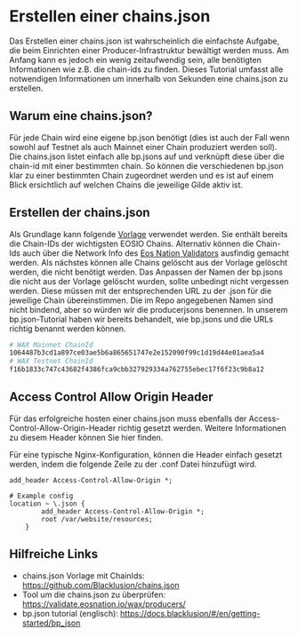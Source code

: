 # Erstellen einer chains.json
Das Erstellen einer chains.json ist wahrscheinlich die einfachste Aufgabe, die beim Einrichten einer Producer-Infrastruktur bewältigt werden muss. Am Anfang kann es jedoch ein wenig zeitaufwendig sein, alle benötigten Informationen wie z.B. die chain-ids zu finden. Dieses Tutorial umfasst alle notwendigen Informationen um innerhalb von Sekunden eine chains.json zu erstellen.

## Warum eine chains.json?
Für jede Chain wird eine eigene bp.json benötigt (dies ist auch der Fall wenn sowohl auf Testnet als auch Mainnet einer Chain produziert werden soll). Die chains.json listet einfach alle bp.jsons auf und verknüpft diese über die chain-id mit einer bestimmten chain. So können die verschiedenen bp.json klar zu einer bestimmten Chain zugeordnet werden und es ist auf einem Blick ersichtlich auf welchen Chains die jeweilige Gilde aktiv ist.

## Erstellen der chains.json
Als Grundlage kann folgende [Vorlage](https://github.com/Blacklusion/chains.json) verwendet werden. Sie enthält bereits die Chain-IDs der wichtigsten EOSIO Chains. Alternativ können die Chain-Ids auch über die Network Info des [Eos Nation Validators](https://validate.eosnation.io/wax/info/) ausfindig gemacht werden. Als nächstes können alle Chains gelöscht aus der Vorlage gelöscht werden, die nicht benötigt werden. Das Anpassen der Namen der bp.jsons die nicht aus der Vorlage gelöscht wurden, sollte unbedingt nicht vergessen werden. Diese müssen mit der entsprechenden URL zu der .json für die jeweilige Chain übereinstimmen. Die im Repo angegebenen Namen sind nicht bindend, aber so würden wir die producerjsons benennen. In unserem bp.json-Tutorial haben wir bereits behandelt, wie bp.jsons und die URLs richtig benannt werden können.

```bash
# WAX Mainnet ChainId
1064487b3cd1a897ce03ae5b6a865651747e2e152090f99c1d19d44e01aea5a4
# WAX Testnet ChainId
f16b1833c747c43682f4386fca9cbb327929334a762755ebec17f6f23c9b8a12
```

## Access Control Allow Origin Header
Für das erfolgreiche hosten einer chains.json muss ebenfalls der Access-Control-Allow-Origin-Header richtig gesetzt werden. Weitere Informationen zu diesem Header können Sie hier finden.

Für eine typische Nginx-Konfiguration, können die Header einfach gesetzt werden, indem die folgende Zeile zu der .conf Datei hinzufügt wird.

```nginx
add_header Access-Control-Allow-Origin *;
```

```nginx
# Example config
location ~ \.json {
        add_header Access-Control-Allow-Origin *;
        root /var/website/resources;
    }
```

## Hilfreiche Links
- chains.json Vorlage mit ChainIds: https://github.com/Blacklusion/chains.json
- Tool um die chains.json zu überprüfen: https://validate.eosnation.io/wax/producers/
- bp.json tutorial (englisch): https://docs.blacklusion/#/en/getting-started/bp_json
